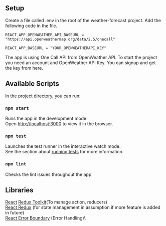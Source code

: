 ## Setup
Create a file called .env in the root of the weather-forecast project. Add the following code in the file.

```REACT_APP_OPENWEATHER_API_BASEURL = "https://api.openweathermap.org/data/2.5/onecall"```

```REACT_APP_BASEURL = "YOUR_OPENWEATHERAPI_KEY"```

The app is using One Call API from OpenWeather API. To start the project you need an account and OpenWeather API Key. You can signup and get the key from here.

## Available Scripts

In the project directory, you can run:

### `npm start`

Runs the app in the development mode.\
Open [http://localhost:3000](http://localhost:3000) to view it in the browser.

### `npm test`
Launches the test runner in the interactive watch mode.\
See the section about [running tests](https://facebook.github.io/create-react-app/docs/running-tests) for more information.

### `npm lint`
Checks the lint issues throughout the app

## Libraries
[React](https://reactjs.org/)
[Redux Toolkit](https://redux-toolkit.js.org/)(To manage action, reducers)\
[React Redux](https://react-redux.js.org/) (for state management in assumption if more feature is added in future)\
[React Error Boundary](https://github.com/bvaughn/react-error-boundary) (Error Handling)\




